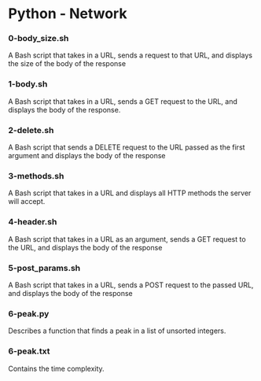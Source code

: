 # Python - Network

### 0-body_size.sh
A Bash script that takes in a URL, sends a request to that URL, and displays the
 size of the body of the response

### 1-body.sh
A Bash script that takes in a URL, sends a GET request to the URL, and displays
 the body of the response.

### 2-delete.sh
A Bash script that sends a DELETE request to the URL passed as the first
 argument and displays the body of the response

### 3-methods.sh
A Bash script that takes in a URL and displays all HTTP methods the server
 will accept.

### 4-header.sh
A Bash script that takes in a URL as an argument, sends a GET request to the
 URL, and displays the body of the response

### 5-post_params.sh
A Bash script that takes in a URL, sends a POST request to the passed URL, and
 displays the body of the response

### 6-peak.py
Describes a function that finds a peak in a list of unsorted integers.

### 6-peak.txt
Contains the time complexity.